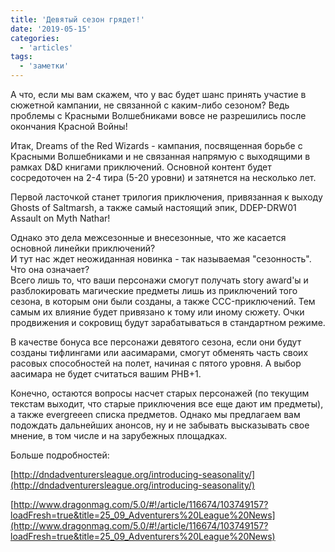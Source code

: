 ```yaml
---
title: 'Девятый сезон грядет!'
date: '2019-05-15'
categories:
  - 'articles'
tags:
  - 'заметки'
---
```


А что, если мы вам скажем, что у вас будет шанс принять участие в сюжетной кампании, не связанной с каким-либо сезоном? Ведь проблемы с Красными Волшебниками вовсе не разрешились после окончания Красной Войны!

Итак, Dreams of the Red Wizards - кампания, посвященная борьбе с Красными Волшебниками и не связанная напрямую с выходящими в рамках D&D книгами приключений. Основной контент будет сосредоточен на 2-4 тира (5-20 уровни) и затянется на несколько лет.

Первой ласточкой станет трилогия приключения, привязанная к выходу Ghosts of Saltmarsh, а также самый настоящий эпик, DDEP-DRW01 Assault on Myth Nathar!

Однако это дела межсезонные и внесезонные, что же касается основной линейки приключений?  
И тут нас ждет неожиданная новинка - так называемая "сезонность". Что она означает?  
Всего лишь то, что ваши персонажи смогут получать story award'ы и разблокировать магические предметы лишь из приключений того сезона, в которым они были созданы, а также CCC-приключений. Тем самым их влияние будет привязано к тому или иному сюжету. Очки продвижения и сокровищ будут зарабатываться в стандартном режиме.

В качестве бонуса все персонажи девятого сезона, если они будут созданы тифлингами или аасимарами, смогут обменять часть своих расовых способностей на полет, начиная с пятого уровня. А выбор аасимара не будет считаться вашим PHB+1.

Конечно, остаются вопросы насчет старых персонажей (по текущим текстам выходит, что старые приключения все еще дают им предметы), а также evergreeen списка предметов. Однако мы предлагаем вам подождать дальнейших анонсов, ну и не забывать высказывать свое мнение, в том числе и на зарубежных площадках.

Больше подробностей:

[http://dndadventurersleague.org/introducing-seasonality/](http://dndadventurersleague.org/introducing-seasonality/)

[http://www.dragonmag.com/5.0/#!/article/116674/103749157?loadFresh=true&title=25_09_Adventurers%20League%20News](http://www.dragonmag.com/5.0/#!/article/116674/103749157?loadFresh=true&title=25_09_Adventurers%20League%20News)
